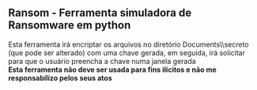 <h2>Ransom - Ferramenta simuladora de Ransomware em python</h2>
Esta ferramenta irá encriptar os arquivos no diretório Documents\\secreto (que pode ser alterado) com uma chave gerada, em seguida, irá solicitar para que o usuário preencha a chave numa janela gerada<br>
<b>Esta ferramenta não deve ser usada para fins ilícitos e não me responsabilizo pelos seus atos</b>
